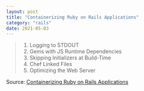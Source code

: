 ```yaml
---
layout: post
title: "Containerizing Ruby on Rails Applications"
category: "rails"
date: 2021-05-03
---
```


> 1. Logging to STDOUT
> 2. Gems with JS Runtime Dependencies
> 3. Skipping Initializers at Build-Time
> 4. Chef Linked Files
> 5. Optimizing the Web Server

Source: [Containerizing Ruby on Rails Applications](https://technology.doximity.com/articles/containerizing-ruby-on-rails-applications)
